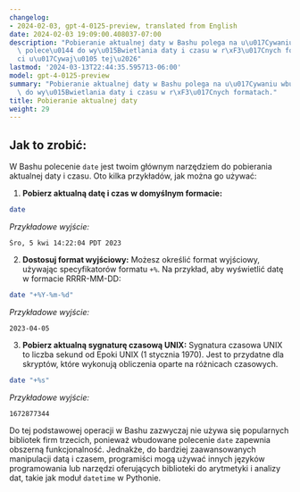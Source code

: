 ```yaml
---
changelog:
- 2024-02-03, gpt-4-0125-preview, translated from English
date: 2024-02-03 19:09:00.408037-07:00
description: "Pobieranie aktualnej daty w Bashu polega na u\u017Cywaniu wbudowanych\
  \ polece\u0144 do wy\u015Bwietlania daty i czasu w r\xF3\u017Cnych formatach. Programi\u015B\
  ci u\u017Cywaj\u0105 tej\u2026"
lastmod: '2024-03-13T22:44:35.595713-06:00'
model: gpt-4-0125-preview
summary: "Pobieranie aktualnej daty w Bashu polega na u\u017Cywaniu wbudowanych polece\u0144\
  \ do wy\u015Bwietlania daty i czasu w r\xF3\u017Cnych formatach."
title: Pobieranie aktualnej daty
weight: 29
---
```


## Jak to zrobić:
W Bashu polecenie `date` jest twoim głównym narzędziem do pobierania aktualnej daty i czasu. Oto kilka przykładów, jak można go używać:

1. **Pobierz aktualną datę i czas w domyślnym formacie:**

```bash
date
```

*Przykładowe wyjście:*
```
Śro, 5 kwi 14:22:04 PDT 2023
```

2. **Dostosuj format wyjściowy:** Możesz określić format wyjściowy, używając specyfikatorów formatu `+%`. Na przykład, aby wyświetlić datę w formacie RRRR-MM-DD:

```bash
date "+%Y-%m-%d"
```

*Przykładowe wyjście:*
```
2023-04-05
```

3. **Pobierz aktualną sygnaturę czasową UNIX:** Sygnatura czasowa UNIX to liczba sekund od Epoki UNIX (1 stycznia 1970). Jest to przydatne dla skryptów, które wykonują obliczenia oparte na różnicach czasowych.

```bash
date "+%s"
```

*Przykładowe wyjście:*
```
1672877344
```

Do tej podstawowej operacji w Bashu zazwyczaj nie używa się popularnych bibliotek firm trzecich, ponieważ wbudowane polecenie `date` zapewnia obszerną funkcjonalność. Jednakże, do bardziej zaawansowanych manipulacji datą i czasem, programiści mogą używać innych języków programowania lub narzędzi oferujących biblioteki do arytmetyki i analizy dat, takie jak moduł `datetime` w Pythonie.
